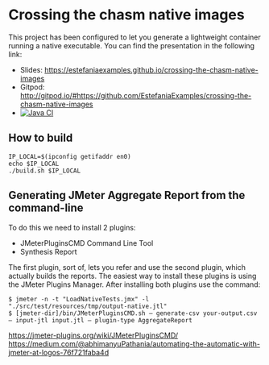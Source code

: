 # Crossing the chasm native images

This project has been configured to let you generate a lightweight container running a native executable.
You can find the presentation in the following link:

- Slides: https://estefaniaexamples.github.io/crossing-the-chasm-native-images
- Gitpod: http://gitpod.io/#https://github.com/EstefaniaExamples/crossing-the-chasm-native-images
- [![Java CI](https://github.com/EstefaniaExamples/crossing-the-chasm-native-images/actions/workflows/build.yml/badge.svg)](https://github.com/EstefaniaExamples/crossing-the-chasm-native-images/actions/workflows/build.yml)

## How to build

```
IP_LOCAL=$(ipconfig getifaddr en0)
echo $IP_LOCAL 
./build.sh $IP_LOCAL
```

## Generating JMeter Aggregate Report from the command-line

To do this we need to install 2 plugins:
- JMeterPluginsCMD Command Line Tool
- Synthesis Report

The first plugin, sort of, lets you refer and use the second plugin, which actually builds the reports.
The easiest way to install these plugins is using the JMeter Plugins Manager.
After installing both plugins use the command:
```
$ jmeter -n -t "LoadNativeTests.jmx" -l "./src/test/resources/tmp/output-native.jtl"
$ [jmeter-dir]/bin/JMeterPluginsCMD.sh — generate-csv your-output.csv — input-jtl input.jtl — plugin-type AggregateReport
```

https://jmeter-plugins.org/wiki/JMeterPluginsCMD/
https://medium.com/@abhimanyuPathania/automating-the-automatic-with-jmeter-at-logos-76f721faba4d